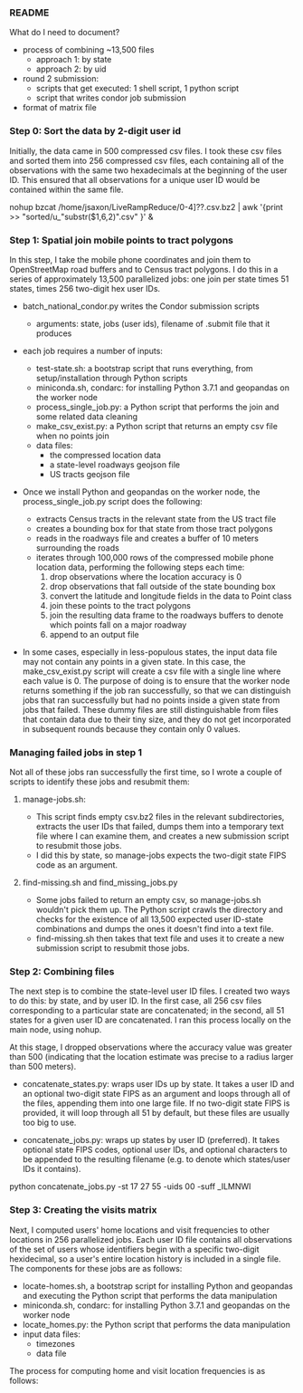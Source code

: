 ### README

What do I need to document?

* process of combining ~13,500 files
    - approach 1: by state
    - approach 2: by uid
* round 2 submission:
    - scripts that get executed: 1 shell script, 1 python script
    - script that writes condor job submission
* format of matrix file

### Step 0: Sort the data by 2-digit user id

Initially, the data came in 500 compressed csv files. I took these csv files and sorted them into 256 compressed csv files, each containing all of the observations with the same two hexadecimals at the beginning of the user ID. This ensured that all observations for a unique user ID would be contained within the same file. 

nohup bzcat /home/jsaxon/LiveRampReduce/0-4]??.csv.bz2 | awk '{print >> "sorted/u_"substr($1,6,2)".csv" }' &

### Step 1: Spatial join mobile points to tract polygons

In this step, I take the mobile phone coordinates and join them to OpenStreetMap road buffers and to Census tract polygons. I do this in a series of approximately 13,500 parallelized jobs: one join per state times 51 states, times 256 two-digit hex user IDs. 

* batch_national_condor.py writes the Condor submission scripts 
    - arguments: state, jobs (user ids), filename of .submit file that it produces

* each job requires a number of inputs:
    - test-state.sh: a bootstrap script that runs everything, from setup/installation through Python scripts
    - miniconda.sh, condarc: for installing Python 3.7.1 and geopandas on the worker node
    - process_single_job.py: a Python script that performs the join and some related data cleaning
    - make_csv_exist.py: a Python script that returns an empty csv file when no points join
    - data files:
        - the compressed location data
        - a state-level roadways geojson file
        - US tracts geojson file

* Once we install Python and geopandas on the worker node, the process_single_job.py script does the following:
    - extracts Census tracts in the relevant state from the US tract file
    - creates a bounding box for that state from those tract polygons
    - reads in the roadways file and creates a buffer of 10 meters surrounding the roads
    - iterates through 100,000 rows of the compressed mobile phone location data, performing the following steps each time:
        1. drop observations where the location accuracy is 0
        2. drop observations that fall outside of the state bounding box
        3. convert the latitude and longitude fields in the data to Point class
        4. join these points to the tract polygons
        5. join the resulting data frame to the roadways buffers to denote which points fall on a major roadway
        6. append to an output file

* In some cases, especially in less-populous states, the input data file may not contain any points in a given state. In this case, the make_csv_exist.py script will create a csv file with a single line where each value is 0. The purpose of doing is to ensure that the worker node returns something if the job ran successfully, so that we can distinguish jobs that ran successfully but had no points inside a given state from jobs that failed. These dummy files are still distinguishable from files that contain data due to their tiny size, and they do not get incorporated in subsequent rounds because they contain only 0 values. 

### Managing failed jobs in step 1

Not all of these jobs ran successfully the first time, so I wrote a couple of scripts to identify these jobs and resubmit them:

1. manage-jobs.sh: 
    * This script finds empty csv.bz2 files in the relevant subdirectories, extracts the user IDs that failed,  dumps them into a temporary text file where I can examine them, and creates a new submission script to resubmit those jobs. 
    * I did this by state, so manage-jobs expects the two-digit state FIPS code as an argument.

2. find-missing.sh and find_missing_jobs.py
    * Some jobs failed to return an empty csv, so manage-jobs.sh wouldn't pick them up. The Python script crawls the directory and checks for the existence of all 13,500 expected user ID-state combinations and dumps the ones it doesn't find into a text file.
    * find-missing.sh then takes that text file and uses it to create a new submission script to resubmit those jobs.

### Step 2: Combining files

The next step is to combine the state-level user ID files. I created two ways to do this: by state, and by user ID. In the first case, all 256 csv files corresponding to a particular state are concatenated; in the second, all 51 states for a given user ID are concatenated. I ran this process locally on the main node, using nohup.

At this stage, I dropped observations where the accuracy value was greater than 500 (indicating that the location estimate was precise to a radius larger than 500 meters).

* concatenate_states.py: wraps user IDs up by state. It takes a user ID and an optional two-digit state FIPS as an argument and loops through all of the files, appending them into one large file. If no two-digit state FIPS is provided, it will loop through all 51 by default, but these files are usually too big to use.

* concatenate_jobs.py: wraps up states by user ID (preferred). It takes optional state FIPS codes, optional user IDs, and optional characters to be appended to the resulting filename (e.g. to denote which states/user IDs it contains).

python concatenate_jobs.py -st 17 27 55 -uids 00 -suff _ILMNWI

### Step 3: Creating the visits matrix

Next, I computed users' home locations and visit frequencies to other locations in 256 parallelized jobs. Each user ID file contains all observations of the set of users whose identifiers begin with a specific two-digit hexidecimal, so a user's entire location history is included in a single file. The components for these jobs are as follows:

* locate-homes.sh, a bootstrap script for installing Python and geopandas and executing the Python script that performs the data manipulation
* miniconda.sh, condarc: for installing Python 3.7.1 and geopandas on the worker node
* locate_homes.py: the Python script that performs the data manipulation
* input data files:
    - timezones
    - data file

The process for computing home and visit location frequencies is as follows:
 
